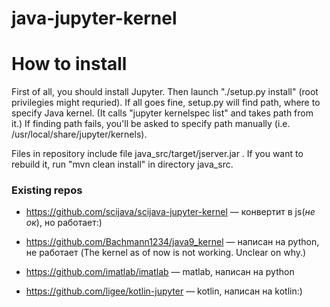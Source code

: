 # java-jupyter-kernel

# How to install

First of all, you should install Jupyter. Then launch "./setup.py install" (root
privilegies might requried). If all goes fine, setup.py will find path,
where to specify Java kernel. (It calls "jupyter kernelspec list" 
and takes path from it.) If finding path fails, you'll be asked to specify
path manually (i.e. /usr/local/share/jupyter/kernels).


Files in repository include file java_src/target/jserver.jar . If you want to rebuild
it, run "mvn clean install" in directory java_src.

### Existing repos

 - https://github.com/scijava/scijava-jupyter-kernel — конвертит в js(_не ок_), но работает:)
 - https://github.com/Bachmann1234/java9_kernel — написан на python, не работает (The kernel as of now is not working. Unclear on why.)

 - https://github.com/imatlab/imatlab — matlab, написан на python
 
 - https://github.com/ligee/kotlin-jupyter — kotlin, написан на kotlin:)
